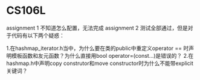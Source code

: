 # CS106L
assignment 1 不知道怎么配置，无法完成
assignment 2 测试全部通过，但是对于代码有以下两个疑惑：

1.在hashmap_iterator.h当中，为什么要在类的public中重定义operator == 时声明模板函数和友元函数？为什么直接用bool operator=(const...)是错误的？
2.在hashmap.h中声明copy construtor和move constructor时为什么不能带explicit关键词？